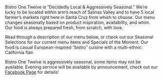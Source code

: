 Bistro One Twelve is “Decidedly Local & Aggressively Seasonal.” We’re lucky to be located within arm’s reach of Salinas Valley and to have 5 local farmer’s markets right here in Santa Cruz from which to choose. Our menu changes seasonally based on product inspiration, availability, and whim. Our food is always prepared fresh, from scratch, with love.

Read through a description of our menu below, or check out our Seasonal Selections for our current menu items and Specials of the Moment. Our food is casual European-inspired “bistro” cuisine with a multi-ethnic California flair.

Bistro One Twelve is aggressively seasonal, some items may not be available. Evening service will be available by announcement, check out our [Facebook Page](http://www.facebook.com/bistro112sc) for details!
